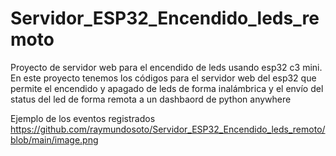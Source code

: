 # Servidor_ESP32_Encendido_leds_remoto
 Proyecto de servidor web para el encendido de leds usando esp32 c3 mini. En este proyecto tenemos los códigos para el servidor web del esp32 que permite el encendido y apagado de leds de forma inalámbrica y el envío del status del led de forma remota a un dashbaord de python anywhere

 Ejemplo de los eventos registrados 
 https://github.com/raymundosoto/Servidor_ESP32_Encendido_leds_remoto/blob/main/image.png
